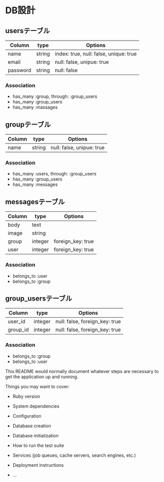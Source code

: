 # DB設計


## usersテーブル

|Column |type |Options |
|-------|-----|--------|
| name   | string | index: true, null: false, unique: true |
| email   | string | null: false, unipue: true              |
| password  | string | null: false |

### Association
- has_many :group, through: :group_users
- has_many :group_users
- has_many :massages


## groupテーブル

|Column |type |Options |
|-------|-----|--------|
| name | string | null: false, unipue: true |

### Association
- has_many :users, through: :group_users
- has_many :group_users
- has_many :messages


## messagesテーブル

|Column |type |Options |
|-------|-----|--------|
| body     | text    |  |
| image    | string  |  |
| group | integer | foreign_key: true |
| user  | integer | foreign_key: true |

### Association
- belongs_to :user
- belongs_to :group


## group_usersテーブル

|Column |type |Options |
|-------|-----|--------|
| user_id | integer| null: false, foreign_key: true|
| group_id| integer| null: false, foreign_key: true|

### Association
- belongs_to :group
- belongs_to :user




This README would normally document whatever steps are necessary to get the
application up and running.

Things you may want to cover:

* Ruby version

* System dependencies

* Configuration

* Database creation

* Database initialization

* How to run the test suite

* Services (job queues, cache servers, search engines, etc.)

* Deployment instructions

* ...
